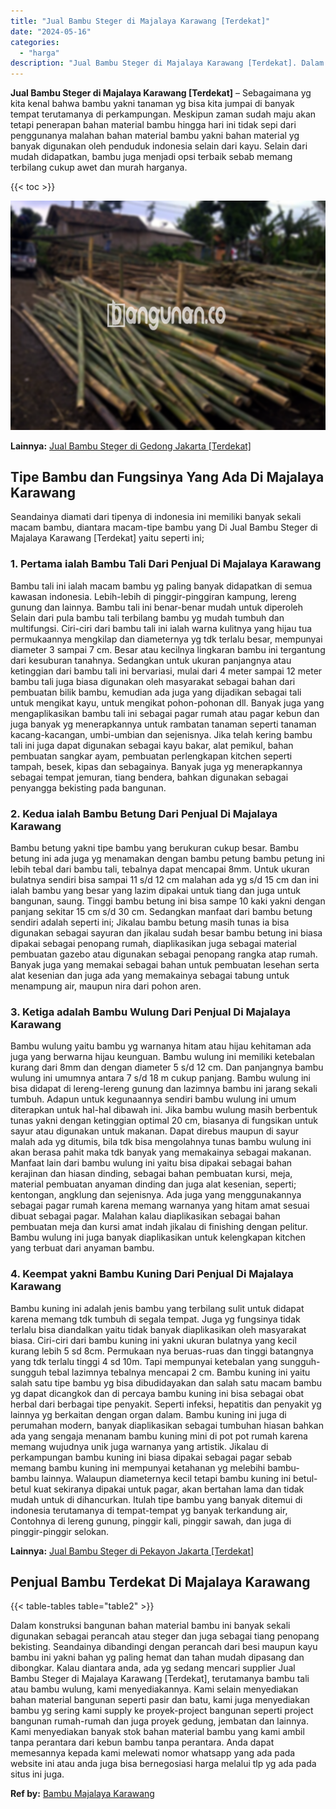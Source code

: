 ```yaml
---
title: "Jual Bambu Steger di Majalaya Karawang [Terdekat]"
date: "2024-05-16"
categories: 
  - "harga"
description: "Jual Bambu Steger di Majalaya Karawang [Terdekat]. Dalam konstruksi bangunan bahan material bambu ini banyak sekali digunakan sebagai perancah atau steger da..."
---
```


**Jual Bambu Steger di Majalaya Karawang \[Terdekat\]** – Sebagaimana yg kita kenal bahwa bambu yakni tanaman yg bisa kita jumpai di banyak tempat terutamanya di perkampungan. Meskipun zaman sudah maju akan tetapi penerapan bahan material bambu hingga hari ini tidak sepi dari penggunanya malahan bahan material bambu yakni bahan material yg banyak digunakan oleh penduduk indonesia selain dari kayu. Selain dari mudah didapatkan, bambu juga menjadi opsi terbaik sebab memang terbilang cukup awet dan murah harganya.

{{< toc >}}

![Jual Bambu Steger di Majalaya Karawang [Terdekat]](/images/jual-bambu-tali-06.png)

**Lainnya:** [Jual Bambu Steger di Gedong Jakarta \[Terdekat\]](https://bambu.bangunan.co/jual-bambu-steger-di-gedong-jakarta-terdekat/)

## Tipe Bambu dan Fungsinya Yang Ada Di Majalaya Karawang

Seandainya diamati dari tipenya di indonesia ini memiliki banyak sekali macam bambu, diantara macam-tipe bambu yang Di Jual Bambu Steger di Majalaya Karawang \[Terdekat\] yaitu seperti ini;

### 1\. Pertama ialah Bambu Tali Dari Penjual Di Majalaya Karawang

Bambu tali ini ialah macam bambu yg paling banyak didapatkan di semua kawasan indonesia. Lebih-lebih di pinggir-pinggiran kampung, lereng gunung dan lainnya. Bambu tali ini benar-benar mudah untuk diperoleh Selain dari pula bambu tali terbilang bambu yg mudah tumbuh dan multifungsi. Ciri-ciri dari bambu tali ini ialah warna kulitnya yang hijau tua permukaannya mengkilap dan diameternya yg tdk terlalu besar, mempunyai diameter 3 sampai 7 cm. Besar atau kecilnya lingkaran bambu ini tergantung dari kesuburan tanahnya. Sedangkan untuk ukuran panjangnya atau ketinggian dari bambu tali ini bervariasi, mulai dari 4 meter sampai 12 meter bambu tali juga biasa digunakan oleh masyarakat sebagai bahan dari pembuatan bilik bambu, kemudian ada juga yang dijadikan sebagai tali untuk mengikat kayu, untuk mengikat pohon-pohonan dll. Banyak juga yang mengaplikasikan bambu tali ini sebagai pagar rumah atau pagar kebun dan juga banyak yg menerapkannya untuk rambatan tanaman seperti tanaman kacang-kacangan, umbi-umbian dan sejenisnya. Jika telah kering bambu tali ini juga dapat digunakan sebagai kayu bakar, alat pemikul, bahan pembuatan sangkar ayam, pembuatan perlengkapan kitchen seperti tampah, besek, kipas dan sebagainya. Banyak juga yg menerapkannya sebagai tempat jemuran, tiang bendera, bahkan digunakan sebagai penyangga bekisting pada bangunan.

### 2\. Kedua ialah Bambu Betung Dari Penjual Di Majalaya Karawang

Bambu betung yakni tipe bambu yang berukuran cukup besar. Bambu betung ini ada juga yg menamakan dengan bambu petung bambu petung ini lebih tebal dari bambu tali, tebalnya dapat mencapai 8mm. Untuk ukuran bulatnya sendiri bisa sampai 11 s/d 12 cm malahan ada yg s/d 15 cm dan ini ialah bambu yang besar yang lazim dipakai untuk tiang dan juga untuk bangunan, saung. Tinggi bambu betung ini bisa sampe 10 kaki yakni dengan panjang sekitar 15 cm s/d 30 cm. Sedangkan manfaat dari bambu betung sendiri adalah seperti ini; Jikalau bambu betung masih tunas ia bisa digunakan sebagai sayuran dan jikalau sudah besar bambu betung ini biasa dipakai sebagai penopang rumah, diaplikasikan juga sebagai material pembuatan gazebo atau digunakan sebagai penopang rangka atap rumah. Banyak juga yang memakai sebagai bahan untuk pembuatan lesehan serta alat kesenian dan juga ada yang memakainya sebagai tabung untuk menampung air, maupun nira dari pohon aren.

### 3\. Ketiga adalah Bambu Wulung Dari Penjual Di Majalaya Karawang

Bambu wulung yaitu bambu yg warnanya hitam atau hijau kehitaman ada juga yang berwarna hijau keunguan. Bambu wulung ini memiliki ketebalan kurang dari 8mm dan dengan diameter 5 s/d 12 cm. Dan panjangnya bambu wulung ini umumnya antara 7 s/d 18 m cukup panjang. Bambu wulung ini bisa didapat di lereng-lereng gunung dan lazimnya bambu ini jarang sekali tumbuh. Adapun untuk kegunaannya sendiri bambu wulung ini umum diterapkan untuk hal-hal dibawah ini. Jika bambu wulung masih berbentuk tunas yakni dengan ketinggian optimal 20 cm, biasanya di fungsikan untuk sayur atau digunakan untuk makanan. Dapat direbus maupun di sayur malah ada yg ditumis, bila tdk bisa mengolahnya tunas bambu wulung ini akan berasa pahit maka tdk banyak yang memakainya sebagai makanan. Manfaat lain dari bambu wulung ini yaitu bisa dipakai sebagai bahan kerajinan dan hiasan dinding, sebagai bahan pembuatan kursi, meja, material pembuatan anyaman dinding dan juga alat kesenian, seperti; kentongan, angklung dan sejenisnya. Ada juga yang menggunakannya sebagai pagar rumah karena memang warnanya yang hitam amat sesuai dibuat sebagai pagar. Malahan kalau diaplikasikan sebagai bahan pembuatan meja dan kursi amat indah jikalau di finishing dengan pelitur. Bambu wulung ini juga banyak diaplikasikan untuk kelengkapan kitchen yang terbuat dari anyaman bambu.

### 4\. Keempat yakni Bambu Kuning Dari Penjual Di Majalaya Karawang

Bambu kuning ini adalah jenis bambu yang terbilang sulit untuk didapat karena memang tdk tumbuh di segala tempat. Juga yg fungsinya tidak terlalu bisa diandalkan yaitu tidak banyak diaplikasikan oleh masyarakat biasa. Ciri-ciri dari bambu kuning ini yakni ukuran bulatnya yang kecil kurang lebih 5 sd 8cm. Permukaan nya beruas-ruas dan tinggi batangnya yang tdk terlalu tinggi 4 sd 10m. Tapi mempunyai ketebalan yang sungguh-sungguh tebal lazimnya tebalnya mencapai 2 cm. Bambu kuning ini yaitu salah satu tipe bambu yg bisa dibudidayakan dan salah satu macam bambu yg dapat dicangkok dan di percaya bambu kuning ini bisa sebagai obat herbal dari berbagai tipe penyakit. Seperti infeksi, hepatitis dan penyakit yg lainnya yg berkaitan dengan organ dalam. Bambu kuning ini juga di perumahan modern, banyak diaplikasikan sebagai tumbuhan hiasan bahkan ada yang sengaja menanam bambu kuning mini di pot pot rumah karena memang wujudnya unik juga warnanya yang artistik. Jikalau di perkampungan bambu kuning ini biasa dipakai sebagai pagar sebab memang bambu kuning ini mempunyai ketahanan yg melebihi bambu-bambu lainnya. Walaupun diameternya kecil tetapi bambu kuning ini betul-betul kuat sekiranya dipakai untuk pagar, akan bertahan lama dan tidak mudah untuk di dihancurkan. Itulah tipe bambu yang banyak ditemui di indonesia terutamanya di tempat-tempat yg banyak terkandung air, Contohnya di lereng gunung, pinggir kali, pinggir sawah, dan juga di pinggir-pinggir selokan.

**Lainnya:** [Jual Bambu Steger di Pekayon Jakarta \[Terdekat\]](https://bambu.bangunan.co/jual-bambu-steger-di-pekayon-jakarta-terdekat/)

## Penjual Bambu Terdekat Di Majalaya Karawang

{{< table-tables table="table2" >}}

Dalam konstruksi bangunan bahan material bambu ini banyak sekali digunakan sebagai perancah atau steger dan juga sebagai tiang penopang bekisting. Seandainya dibandingi dengan perancah dari besi maupun kayu bambu ini yakni bahan yg paling hemat dan tahan mudah dipasang dan dibongkar. Kalau diantara anda, ada yg sedang mencari supplier Jual Bambu Steger di Majalaya Karawang \[Terdekat\], terutamanya bambu tali atau bambu wulung, kami menyediakannya. Kami selain menyediakan bahan material bangunan seperti pasir dan batu, kami juga menyediakan bambu yg sering kami supply ke proyek-project bangunan seperti project bangunan rumah-rumah dan juga proyek gedung, jembatan dan lainnya. Kami menyediakan banyak stok bahan material bambu yang kami ambil tanpa perantara dari kebun bambu tanpa perantara. Anda dapat memesannya kepada kami melewati nomor whatsapp yang ada pada website ini atau anda juga bisa bernegosiasi harga melalui tlp yg ada pada situs ini juga.

**Ref by:** [Bambu Majalaya Karawang](https://id.wikipedia.org/wiki/Bambu)
